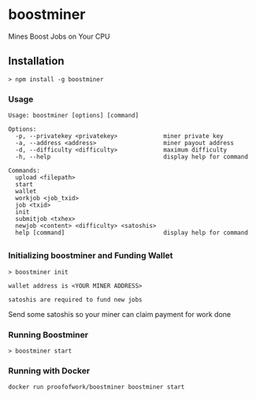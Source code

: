 
# boostminer

Mines Boost Jobs on Your CPU

## Installation

```
> npm install -g boostminer

```
### Usage

```
Usage: boostminer [options] [command]

Options:
  -p, --privatekey <privatekey>             miner private key
  -a, --address <address>                   miner payout address
  -d, --difficulty <difficulty>             maximum difficulty
  -h, --help                                display help for command

Commands:
  upload <filepath>
  start
  wallet
  workjob <job_txid>
  job <txid>
  init
  submitjob <txhex>
  newjob <content> <difficulty> <satoshis>
  help [command]                            display help for command
```
## 

### Initializing boostminer and Funding Wallet
```
> boostminer init

wallet address is <YOUR MINER ADDRESS>

satoshis are required to fund new jobs

```
Send some satoshis so your miner can claim payment for work done

### Running Boostminer

```
> boostminer start
```

### Running with Docker

```
docker run proofofwork/boostminer boostminer start

```
